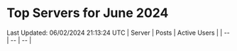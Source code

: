 # Top Servers for June 2024
Last Updated: 06/02/2024 21:13:24 UTC
| Server | Posts | Active Users |
| -- | -- | -- |
